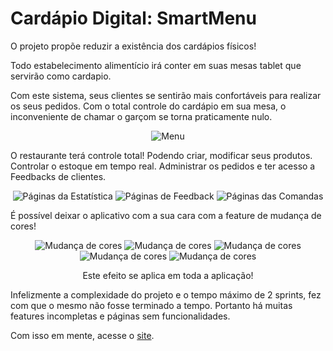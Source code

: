 # Cardápio Digital: SmartMenu

O projeto propõe reduzir a existência dos cardápios físicos! 

Todo estabelecimento alimentício irá conter em suas mesas tablet que servirão como cardapio.

Com este sistema, seus clientes se sentirão mais confortáveis para realizar os seus pedidos. Com o total controle do cardápio em sua mesa, o inconveniente de chamar o garçom se torna praticamente nulo.
<div align="center">
<img src="https://i.ibb.co/Sw0rvTW/Smart-Menu.jpg" alt="Menu">
</div>

O restaurante terá controle total! Podendo criar, modificar seus produtos. Controlar o estoque em tempo real. Administrar os pedidos e ter acesso a Feedbacks de clientes.

<div align="center">
<img src="https://i.ibb.co/WVhBnYh/Screenshot-5.jpg" alt="Páginas da Estatística">
<img src="https://i.ibb.co/PZJLJqG/Screenshot-3.jpg" alt="Páginas de Feedback">
<img src="https://i.ibb.co/J3Rn2HL/Screenshot-4.jpg" alt="Páginas das Comandas">
</div>

É possível deixar o aplicativo com a sua cara com a feature de mudança de cores!
<div align="center">
<img src="https://i.ibb.co/S7nRrWv/Screenshot-2.jpg" alt="Mudança de cores">
<img src="https://i.ibb.co/nMdHXd8/Screenshot-8.jpg" alt="Mudança de cores">
<img src="https://i.ibb.co/qg83Gdm/Screenshot-9.jpg" alt="Mudança de cores">
<img src="https://i.ibb.co/7XLZPHM/Screenshot-10.jpg" alt="Mudança de cores">
<img src="https://i.ibb.co/pyHDMM8/Screenshot-11.jpg" alt="Mudança de cores">

Este efeito se aplica em toda a aplicação!
</div>


Infelizmente a complexidade do projeto e o tempo máximo de 2 sprints, fez com que o mesmo não fosse terminado a tempo. Portanto há muitas features incompletas e páginas sem funcionalidades.

Com isso em mente, acesse o <a href="https://cardapio-digital-capstone.vercel.app/">site</a>.

